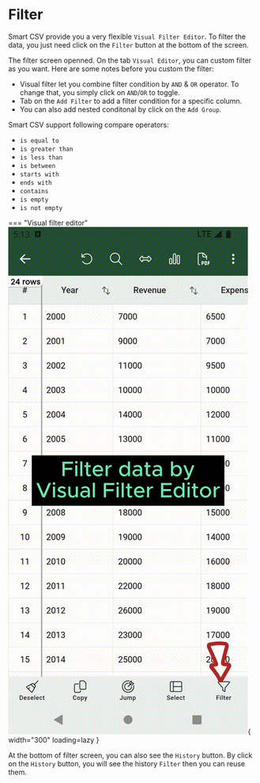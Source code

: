 # Filter

Smart CSV provide you a very flexible `Visual Filter Editor`.
To filter the data, you just need click on the `Filter` button at the bottom of the screen.

The filter screen openned. On the tab `Visual Editor`, you can custom filter as you want.
Here are some notes before you custom the filter:

- Visual filter let you combine filter condition by `AND` & `OR` operator. To change that, you simply click on `AND`/`OR` to toggle.
- Tab on the `Add Filter` to add a filter condition for a specific column.
- You can also add nested conditonal by click on the `Add Group`.


Smart CSV support following compare operators:

- `is equal to`
- `is greater than` 
- `is less than`
- `is between`
- `starts with`
- `ends with`
- `contains`
- `is empty`
- `is not empty`

=== "Visual filter editor"
    ![Visual filter editor](assets/images/smartcsv-visual-filter.gif){ width="300" loading=lazy }

At the bottom of filter screen, you can also see the `History` button.
By click on the `History` button, you will see the history `Filter` then you can
reuse them.

